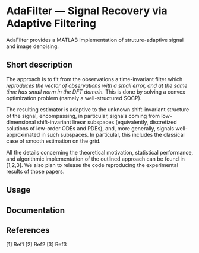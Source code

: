 # AdaFilter — Signal Recovery via Adaptive Filtering

AdaFilter provides a MATLAB implementation of struture-adaptive signal and image denoising.

## Short description

The approach is to fit from the observations a time-invariant filter which *reproduces the vector of observations with a small error, and at the same time has small norm in the DFT domain.* This is done by solving a convex optimization problem (namely a well-structured SOCP).

The resulting estimator is adaptive to the unknown shift-invariant structure of the signal, encompassing, in particular, signals 
coming from low-dimensional shift-invariant linear subspaces (equivalently, discretized solutions of low-order ODEs and PDEs), and, more generally, signals well-approximated in such subspaces. In  particular, this includes the classical case of smooth estimation on the grid.

All the details concerning the theoretical motivation, statistical performance, and algorithmic implementation of the outlined approach can be found in [1,2,3]. We also plan to release the code reproducing the experimental results of those papers.

## Usage

## Documentation

## References

[1] Ref1
[2] Ref2
[3] Ref3
